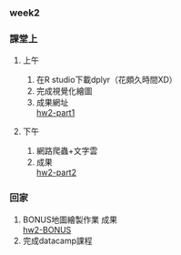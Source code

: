 ### week2
### 課堂上
1. 上午
   1. 在R studio下載dplyr（花頗久時間XD）
   2. 完成視覺化繪圖
   3. 成果網址<br />
      [hw2-part1](https://bo-han.github.io/NTU-R/week2/hw2)

2. 下午
   1. 網路爬蟲+文字雲
   2. 成果<br />
      [hw2-part2](https://bo-han.github.io/NTU-R/week2/hw2-part2)

### 回家
1. BONUS地圖繪製作業
   成果<br />
   [hw2-BONUS](https://bo-han.github.io/NTU-R/week2/hw2-BONUS)
2. 完成datacamp課程
